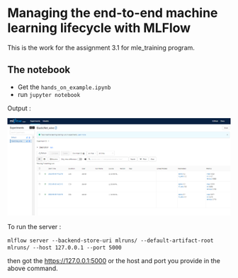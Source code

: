 # Managing the end-to-end machine learning lifecycle with MLFlow

This is the work for the assignment 3.1 for mle_training program.

## The notebook
- Get the `hands_on_example.ipynb`
- run `jupyter notebook`

Output : 

![alt text](https://github.com/pawanbisht300/mlflow_/blob/main/mlflow_demo.png)

To run the server : 

```
mlflow server --backend-store-uri mlruns/ --default-artifact-root mlruns/ --host 127.0.0.1 --port 5000
```
then got the https://127.0.0.1:5000 or the host and port you provide in the above command.
